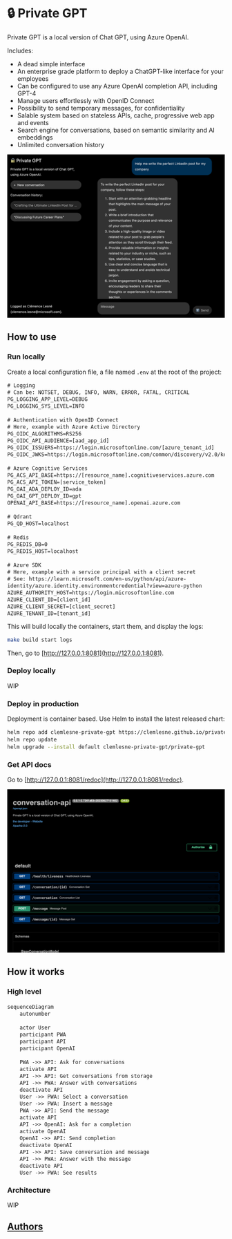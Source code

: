# 🔒 Private GPT

Private GPT is a local version of Chat GPT, using Azure OpenAI.

Includes:

- A dead simple interface
- An enterprise grade platform to deploy a ChatGPT-like interface for your employees
- Can be configured to use any Azure OpenAI completion API, including GPT-4
- Manage users effortlessly with OpenID Connect
- Possibility to send temporary messages, for confidentiality
- Salable system based on stateless APIs, cache, progressive web app and events
- Search engine for conversations, based on semantic similarity and AI embeddings
- Unlimited conversation history

![Application screenshot](docs/main.png)

## How to use

### Run locally

Create a local configuration file, a file named `.env` at the root of the project:

```.env
# Logging
# Can be: NOTSET, DEBUG, INFO, WARN, ERROR, FATAL, CRITICAL
PG_LOGGING_APP_LEVEL=DEBUG
PG_LOGGING_SYS_LEVEL=INFO

# Authentication with OpenID Connect
# Here, example with Azure Active Directory
PG_OIDC_ALGORITHMS=RS256
PG_OIDC_API_AUDIENCE=[aad_app_id]
PG_OIDC_ISSUERS=https://login.microsoftonline.com/[azure_tenant_id]
PG_OIDC_JWKS=https://login.microsoftonline.com/common/discovery/v2.0/keys

# Azure Cognitive Services
PG_ACS_API_BASE=https://[resource_name].cognitiveservices.azure.com
PG_ACS_API_TOKEN=[service_token]
PG_OAI_ADA_DEPLOY_ID=ada
PG_OAI_GPT_DEPLOY_ID=gpt
OPENAI_API_BASE=https://[resource_name].openai.azure.com

# Qdrant
PG_QD_HOST=localhost

# Redis
PG_REDIS_DB=0
PG_REDIS_HOST=localhost

# Azure SDK
# Here, example with a service principal with a client secret
# See: https://learn.microsoft.com/en-us/python/api/azure-identity/azure.identity.environmentcredential?view=azure-python
AZURE_AUTHORITY_HOST=https://login.microsoftonline.com
AZURE_CLIENT_ID=[client_id]
AZURE_CLIENT_SECRET=[client_secret]
AZURE_TENANT_ID=[tenant_id]
```

This will build locally the containers, start them, and display the logs:

```bash
make build start logs
```

Then, go to [http://127.0.0.1:8081](http://127.0.0.1:8081).

### Deploy locally

WIP

### Deploy in production

Deployment is container based. Use Helm to install the latest released chart:

```bash
helm repo add clemlesne-private-gpt https://clemlesne.github.io/private-gpt
helm repo update
helm upgrade --install default clemlesne-private-gpt/private-gpt
```

### Get API docs

Go to [http://127.0.0.1:8081/redoc](http://127.0.0.1:8081/redoc).

![Documentation endpoint](docs/doc.png)

## How it works

### High level

```mermaid
sequenceDiagram
    autonumber

    actor User
    participant PWA
    participant API
    participant OpenAI

    PWA ->> API: Ask for conversations
    activate API
    API ->> API: Get conversations from storage
    API ->> PWA: Answer with conversations
    deactivate API
    User ->> PWA: Select a conversation
    User ->> PWA: Insert a message
    PWA ->> API: Send the message
    activate API
    API ->> OpenAI: Ask for a completion
    activate OpenAI
    OpenAI ->> API: Send completion
    deactivate OpenAI
    API ->> API: Save conversation and message
    API ->> PWA: Answer with the message
    deactivate API
    User ->> PWA: See results
```

### Architecture

WIP

## [Authors](./AUTHORS.md)
